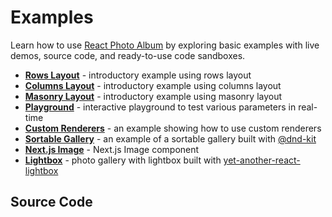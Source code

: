 # Examples

Learn how to use [React Photo Album](/) by exploring basic examples with live demos, source code, and ready-to-use code
sandboxes.

-   [**Rows Layout**](/examples/rows) - introductory example using rows layout
-   [**Columns Layout**](/examples/columns) - introductory example using columns layout
-   [**Masonry Layout**](/examples/masonry) - introductory example using masonry layout
-   [**Playground**](/examples/playground) - interactive playground to test various parameters in real-time
-   [**Custom Renderers**](/examples/renderers) - an example showing how to use custom renderers
-   [**Sortable Gallery**](/examples/sortable) - an example of a sortable gallery built
    with [@dnd-kit](https://dndkit.com/)
-   [**Next.js Image**](/examples/nextjs) - Next.js Image component
-   [**Lightbox**](/examples/lightbox) - photo gallery with lightbox built
    with [yet-another-react-lightbox](https://yet-another-react-lightbox.com/)

## Source Code

<GitHubLink />
